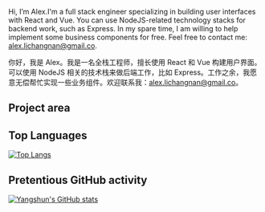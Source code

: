 Hi, I’m Alex.I'm a full stack engineer specializing in building user interfaces with React and Vue. You can use NodeJS-related technology stacks for backend work, such as Express. In my spare time, I am willing to help implement some business components for free. Feel free to contact me: alex.lichangnan@gmail.co.

你好，我是 Alex。我是一名全栈工程师，擅长使用 React 和 Vue 构建用户界面。可以使用 NodeJS 相关的技术栈来做后端工作，比如 Express。工作之余，我愿意无偿帮忙实现一些业务组件。欢迎联系我：alex.lichangnan@gmail.co。

## Project area

## Top Languages

[![Top Langs](https://github-readme-stats.vercel.app/api/top-langs/?username=Alex-Programer)](https://github.com/anuraghazra/github-readme-stats)

## Pretentious GitHub activity

[![Yangshun's GitHub stats](https://github-readme-stats.vercel.app/api?username=Alex-Programer&show_icons=true&icon_color=586069&text_color=586069&bg_color=fff&line_height=30&hide_title=true&title_color=0366d6)](https://github.com/anuraghazra/github-readme-stats)
